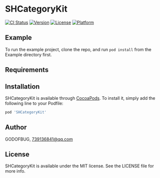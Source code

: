 # SHCategoryKit

[![CI Status](https://img.shields.io/travis/GODOFBUG/SHCategoryKit.svg?style=flat)](https://travis-ci.org/GODOFBUG/SHCategoryKit)
[![Version](https://img.shields.io/cocoapods/v/SHCategoryKit.svg?style=flat)](https://cocoapods.org/pods/SHCategoryKit)
[![License](https://img.shields.io/cocoapods/l/SHCategoryKit.svg?style=flat)](https://cocoapods.org/pods/SHCategoryKit)
[![Platform](https://img.shields.io/cocoapods/p/SHCategoryKit.svg?style=flat)](https://cocoapods.org/pods/SHCategoryKit)

## Example

To run the example project, clone the repo, and run `pod install` from the Example directory first.

## Requirements

## Installation

SHCategoryKit is available through [CocoaPods](https://cocoapods.org). To install
it, simply add the following line to your Podfile:

```ruby
pod 'SHCategoryKit'
```

## Author

GODOFBUG, 739136841@qq.com

## License

SHCategoryKit is available under the MIT license. See the LICENSE file for more info.
